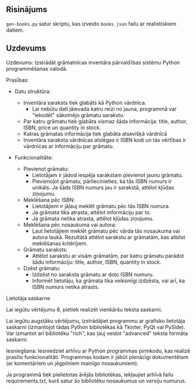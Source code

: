 ## Risinājums

`gen-books.py` satur skriptu, kas izveido `books.json` failu ar realistiskiem datiem.


## Uzdevums

Uzdevums: Izstrādāt grāmatnīcas inventāra pārvaldības sistēmu Python programmēšanas valodā.

Prasības:
- Datu struktūra:
    - Inventāra saraksts tiek glabāts kā Python vārdnīca.
        - Lai nebūtu dati jāievada katru reizi no jauna, programmā var "iekodēt" sākotnējo grāmatu sarakstu.
    - Par katru grāmatu tiek glabāta vismaz šāda informācija: title, author, ISBN, price un quantity in stock.
    - Katras grāmatas informācija tiek glabāta atsevišķā vārdnīcā
    - Inventāra saraksta vārdnīcas atslēgas ir ISBN kodi un tās vērtības ir vārdnīcas ar informāciju par grāmatu.

- Funkcionalitāte:
    - Pievienot grāmatu:
        - Lietotājam ir jādod iespēja sarakstam pievienot jaunu grāmatu.
        - Pievienojot grāmatu, pārliecinieties, ka tās ISBN numurs ir unikāls. Ja šāds ISBN numurs jau ir sarakstā, attēlot kļūdas ziņojumu.
    - Meklēšana pēc ISBN:
        - Lietotājiem ir jāļauj meklēt grāmatu pēc tās ISBN numura.
        - Ja grāmata tika atrasta, attēlot informāciju par to.
        - Ja grāmata netika atrasta, attēlot kļūdas ziņojumu.
    - Meklēšana pēc nosaukuma vai autora:
        - Ļaut lietotājiem meklēt grāmatu pēc vārda tās nosaukuma vai autora laukā. Rezultātā attēlot sarakstu ar grāmatām, kas atbilst meklēšanas kritērijiem.
    - Grāmatu saraksts:
        - Attēlot sarakstu ar visām grāmatām, par katru grāmatu parādot šādu informāciju: title, author, ISBN, quantity in stock.
    - Dzēst grāmatu:
        - Izdzēst no saraksta grāmatu ar doto ISBN numuru.
        - Informēt lietotāju, ka grāmata tika veiksmīgi izdzēsta, vai arī, ka ISBN numurs netika atrasts.

Lietotāja saskarne

Lai iegūtu vērtējumu 8, pietiek realizēt vienkāršu teksta saskarni.

Lai iegūtu augstāku vērtējumu, izstrādājiet programmu ar grafisko lietotāja saskarni (izmantojot tādas Python bibliotēkas kā Tkinter, PyQt vai PySide). Var izmantot arī bibliotēku "rich", kas ļauj veidot "advanced" teksta formāta saskarni.

Iesniegšana: Iesniedziet arhīvu ar Python programmas pirmkodu, kas realizē prasīto funkcionalitāti. Programmas kodam ir jābūt pienācīgi dokumentētam (ar komentāriem un jēgpilniem mainīgo nosaukumiem).

Ja programmā tiek pielietotas ārējās bibliotēkas, iekļaujiet arhīvā failu requirements.txt, kurš satur šo bibliotēku nosaukumus un versiju numurus.
